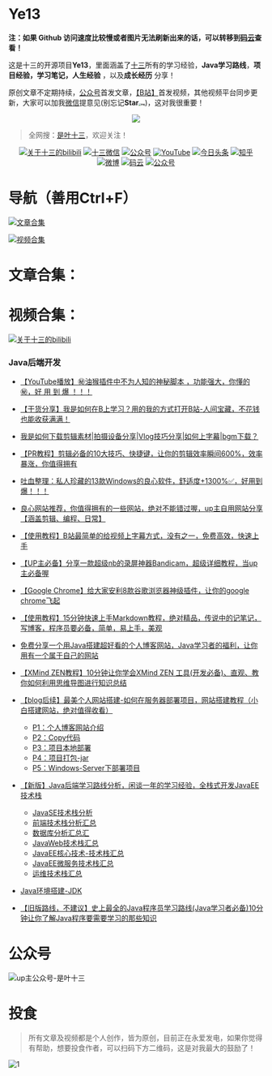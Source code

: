 

# Ye13



**注：如果 Github 访问速度比较慢或者图片无法刷新出来的话，可以转移到[码云](https://gitee.com/yerenping/Ye13)查看！**



这是十三的开源项目**Ye13**，里面涵盖了[十三](https://mp.weixin.qq.com/s?__biz=MzI3NTUzMDU5Mw==&mid=100000399&idx=1&sn=243d37988ae4bde4eb0a0575aa0978a5&chksm=6b0214815c759d9781a9893147573ad46a4775569cd69f1f6fbcddb6c318a9d9669ce54a0f02#rd)所有的学习经验，**Java学习路线**，**项目经验，学习笔记，人生经验** ，以及**成长经历** 分享！

原创文章不定期持续，[公众号](https://mp.weixin.qq.com/s?__biz=MzI3NTUzMDU5Mw==&mid=100000399&idx=1&sn=243d37988ae4bde4eb0a0575aa0978a5&chksm=6b0214815c759d9781a9893147573ad46a4775569cd69f1f6fbcddb6c318a9d9669ce54a0f02#rd)首发文章，[【B站】](https://space.bilibili.com/393270022)首发视频，其他视频平台同步更新，大家可以加我[微信](https://mp.weixin.qq.com/s?__biz=MzI3NTUzMDU5Mw==&mid=100000399&idx=1&sn=243d37988ae4bde4eb0a0575aa0978a5&chksm=6b0214815c759d9781a9893147573ad46a4775569cd69f1f6fbcddb6c318a9d9669ce54a0f02#rd)提意见(别忘记**Star<img src="https://yerenping.oss-cn-beijing.aliyuncs.com/images01631F7F.png" alt="img" style="zoom: 30%;" />**)，这对我很重要！



<p align="center">
    <a href="https://github.com/AobingJava/JavaFamily" target="_blank">
        <img src="https://yerenping.oss-cn-beijing.aliyuncs.com/images160203706645836.png" width=""/>
    </a>
</p>

> 全网搜：[是叶十三](https://mp.weixin.qq.com/s?__biz=MzI3NTUzMDU5Mw==&mid=100000399&idx=1&sn=243d37988ae4bde4eb0a0575aa0978a5&chksm=6b0214815c759d9781a9893147573ad46a4775569cd69f1f6fbcddb6c318a9d9669ce54a0f02#rd)，欢迎关注！



<p align="center">
  <a href="https://space.bilibili.com/393270022"><img src="https://img.shields.io/badge/关注bilibili-green.svg" alt="关于十三的bilibili"></a>
    <a href="#微信"><img src="https://img.shields.io/badge/weChat-微信号-blue.svg" alt="十三微信"></a> 
  <a href="https://mp.weixin.qq.com/s?__biz=MzI3NTUzMDU5Mw==&mid=100000399&idx=1&sn=243d37988ae4bde4eb0a0575aa0978a5&chksm=6b0214815c759d9781a9893147573ad46a4775569cd69f1f6fbcddb6c318a9d9669ce54a0f02#rd"><img src="https://img.shields.io/badge/订阅公众号-是叶十三-teal.svg" alt="公众号"></a>
  <a href="https://www.youtube.com/channel/UCZVu2GM10DHyDVjsAPuJUCg?view_as=subscriber"><img src="https://img.shields.io/badge/订阅-YouTube-lightgrey.svg" alt="YouTube"></a>
    <a href="https://www.toutiao.com/c/user/token/MS4wLjABAAAA4pdtT6tFF0OxupgYp9AUfjnxyHgnC0wEdRP3oBVbmnk/#mid=1655341804997644"><img src="https://img.shields.io/badge/关注-今日头条-critical.svg" alt="今日头条"></a>
  <a href="https://www.zhihu.com/people/xie-ren-ping-12"><img src="https://img.shields.io/badge/关注-知乎-critical.svg" alt="知乎"></a>
  <a href="https://weibo.com/sye13/profile?rightmod=1&wvr=6&mod=personinfo"><img src="https://img.shields.io/badge/微博-是叶十三-brightgreen.svg" alt="微博"></a>
  <a href="https://gitee.com/yerenping"><img src="https://img.shields.io/badge/关注-码云-brightgreen.svg" alt="码云"></a>
    <a href="https://juejin.im/user/773672546605783"><img src="https://img.shields.io/badge/juejin-掘金-blue.svg" alt="公众号"></a>
 </p>























#  导航（善用Ctrl+F）



<p><a href="#文章合集"><img src="https://img.shields.io/badge/一、【点击跳转】文章合集-green.svg" alt="文章合集"></a>
</p>



<p><a href="#视频合集"><img src="https://img.shields.io/badge/二、【点击跳转】视频合集-red.svg" alt="视频合集"></a>
</p>







# 文章合集：



































# 视频合集：



  <p><a href="https://space.bilibili.com/393270022"><img src="https://img.shields.io/badge/B站一键观看-green.svg" alt="关于十三的bilibili"></a></p>

### Java后端开发



-  [【YouTube播放】㊙️油猴插件中不为人知的神秘脚本 ，功能强大，你懂的㊙️，好 用 到 爆 ！！！](https://www.youtube.com/watch?v=GPRbIYXu6Is)

- [【干货分享】我是如何在B上学习？用的我的方式打开B站-人间宝藏，不花钱也能收获满满！](https://urlify.cn/jU7ruq)

- [我是如何下载剪辑素材|拍摄设备分享|Vlog技巧分享|如何上字幕|bgm下载？](https://urlify.cn/vqiy2u)
- [【PR教程】剪辑必备的10大技巧、快捷键，让你的剪辑效率瞬间600%，效率暴涨，你值得拥有](https://www.bilibili.com/video/BV1oe411W7V5/)

- [吐血整理：私人珍藏的13款Windows的良心软件，舒适度+1300%✅，好用到爆！！！](https://www.bilibili.com/video/BV1Bf4y1U76u/)
- [良心网站推荐，你值得拥有的一些网站，绝对不能错过喔，up主自用网站分享【涵盖剪辑、编程、日常】](https://www.bilibili.com/video/BV1F7411u7CN/)

- [【使用教程】B站最简单的给视频上字幕方式，没有之一，免费高效，快速上手](https://www.bilibili.com/video/BV1tJ411n7ES/)

- [【UP主必备】分享一款超级nb的录屏神器Bandicam，超级详细教程，当up主必备喔](https://www.bilibili.com/video/BV1LJ411G7rS/)

- [【Google Chrome】给大家安利8款谷歌浏览器神级插件，让你的google chrome飞起](https://www.bilibili.com/video/BV16J411L7sb/)

- [【使用教程】15分钟快速上手Markdown教程，绝对精品，传说中的记笔记，写博客，程序员要必备，简单，易上手，美观](https://www.bilibili.com/video/BV1hJ411X75X/)

- [免费分享一个用Java搭建超好看的个人博客网站，Java学习者的福利，让你用有一个属于自己的网站](https://www.bilibili.com/video/BV1LE41117Ko/)

- [【XMind ZEN教程】10分钟让你学会XMind ZEN 工具(开发必备)、直观、教你如何利用思维导图进行知识总结](https://www.bilibili.com/video/BV1nJ411w7mD/)

- [【blog后续】最美个人网站搭建-如何在服务器部署项目，网站搭建教程（小白搭建网站，绝对值得收看）](https://www.bilibili.com/video/BV1wE411e7r9/)
  - [P1：个人博客网站介绍](https://www.bilibili.com/video/BV1wE411e7r9?p=1)
  - [P2：Copy代码](https://www.bilibili.com/video/BV1wE411e7r9?p=2)
  - [P3：项目本地部署](https://www.bilibili.com/video/BV1wE411e7r9?p=3)
  - [P4：项目打包-jar](https://www.bilibili.com/video/BV1wE411e7r9?p=4)
  - [P5：Windows-Server下部署项目](https://www.bilibili.com/video/BV1wE411e7r9?p=5)





- [【新版】Java后端学习路线分析，闲谈一年的学习经验，全栈式开发JavaEE技术栈](https://www.bilibili.com/video/BV1pJ411B7y1/)
  - [JavaSE技术栈分析](https://www.bilibili.com/video/BV1pJ411B7y1?p=1)
  - [前端技术栈分析汇总](https://www.bilibili.com/video/BV1pJ411B7y1?p=2)
  - [数据库分析汇总汇](https://www.bilibili.com/video/BV1pJ411B7y1?p=3)
  - [JavaWeb技术栈汇总](https://www.bilibili.com/video/BV1pJ411B7y1?p=4)
  - [JavaEE核心技术-技术栈汇总](https://www.bilibili.com/video/BV1pJ411B7y1?p=5)
  - [JavaEE微服务技术栈汇总](https://www.bilibili.com/video/BV1pJ411B7y1?p=6)
  - [运维技术栈汇总](https://www.bilibili.com/video/BV1pJ411B7y1?p=7)
- [Java环境搭建-JDK](https://www.bilibili.com/video/BV1S4411X7py/)

- [【旧版路线，不建议】史上最全的Java程序员学习路线(Java学习者必备)10分钟让你了解Java程序要需要学习的那些知识](https://www.bilibili.com/video/BV1K4411r7DP/)

 















# 公众号

<a name="微信"></a>  <a name="公众号"></a>

![up主公众号-是叶十三](https://yerenping.oss-cn-beijing.aliyuncs.com/imagesup主公众号-是叶十三.png)













#  投食

> 所有文章及视频都是个人创作，皆为原创，目前正在永爱发电，如果你觉得有帮助，想要投食作者，可以扫码下方二维码，这是对我最大的鼓励了！

![1](https://yerenping.oss-cn-beijing.aliyuncs.com/images1.png) 





